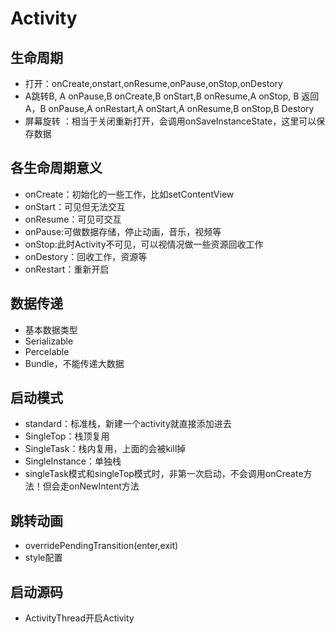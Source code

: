 # Activity

## 生命周期
- 打开：onCreate,onstart,onResume,onPause,onStop,onDestory
- A跳转B, A onPause,B onCreate,B onStart,B onResume,A onStop, B 返回A，B onPause,A onRestart,A onStart,A onResume,B onStop,B Destory
- 屏幕旋转 ：相当于关闭重新打开，会调用onSaveInstanceState，这里可以保存数据

## 各生命周期意义
- onCreate：初始化的一些工作，比如setContentView
- onStart：可见但无法交互
- onResume：可见可交互
- onPause:可做数据存储，停止动画，音乐，视频等
- onStop:此时Activity不可见，可以视情况做一些资源回收工作
- onDestory：回收工作，资源等
- onRestart：重新开启

## 数据传递
- 基本数据类型
- Serializable
- Percelable
- Bundle，不能传递大数据

## 启动模式
- standard：标准栈，新建一个activity就直接添加进去
- SingleTop：栈顶复用
- SingleTask：栈内复用，上面的会被kill掉
- SingleInstance：单独栈
- singleTask模式和singleTop模式时，非第一次启动，不会调用onCreate方法！但会走onNewIntent方法

## 跳转动画
- overridePendingTransition(enter,exit)
- style配置

## 启动源码
- ActivityThread开启Activity